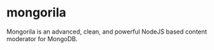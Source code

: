 mongorila
=========

Mongorila is an advanced, clean, and powerful NodeJS based content moderator for MongoDB.
